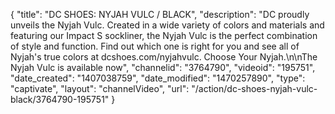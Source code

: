 {
    "title": "DC SHOES: NYJAH VULC \/ BLACK",
    "description": "DC proudly unveils the Nyjah Vulc. Created in a wide variety of colors and materials and featuring our Impact S sockliner, the Nyjah Vulc is the perfect combination of style and function. Find out which one is right for you and see all of Nyjah's true colors at dcshoes.com\/nyjahvulc. Choose Your Nyjah.\n\nThe Nyjah Vulc is available now",
    "channelid": "3764790",
    "videoid": "195751",
    "date_created": "1407038759",
    "date_modified": "1470257890",
    "type": "captivate",
    "layout": "channelVideo",
    "url": "\/action\/dc-shoes-nyjah-vulc-black\/3764790-195751"
}